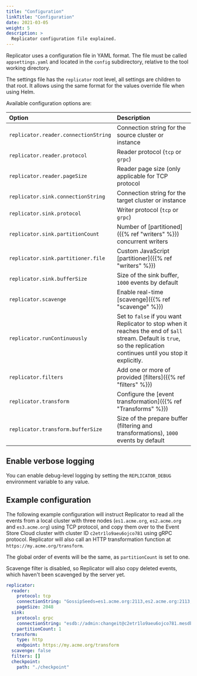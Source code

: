 ```yaml
---
title: "Configuration"
linkTitle: "Configuration"
date: 2021-03-05
weight: 5
description: >
  Replicator configuration file explained.
---
```


Replicator uses a configuration file in YAML format. The file must be called `appsettings.yaml` and located in the `config` subdirectory, relative to the tool working directory.

The settings file has the `replicator` root level, all settings are children to that root. It allows using the same format for the values override file when using Helm.

Available configuration options are:

| Option | Description |
| :----- | :---------- |
| `replicator.reader.connectionString` | Connection string for the source cluster or instance |
| `replicator.reader.protocol` | Reader protocol (`tcp` or `grpc`) |
| `replicator.reader.pageSize` | Reader page size (only applicable for TCP protocol |
| `replicator.sink.connectionString` | Connection string for the target cluster or instance |
| `replicator.sink.protocol` | Writer protocol (`tcp` or `grpc`) |
| `replicator.sink.partitionCount` | Number of [partitioned]({{% ref "writers" %}}) concurrent writers |
| `replicator.sink.partitioner.file` | Custom JavaScript [partitioner]({{% ref "writers" %}}) |
| `replicator.sink.bufferSize` | Size of the sink buffer, `1000` events by default |
| `replicator.scavenge` | Enable real-time [scavenge]({{% ref "scavenge" %}}) |
| `replicator.runContinuously` | Set to `false` if you want Replicator to stop when it reaches the end of `$all` stream. Default is `true`, so the replication continues until you stop it explicitly. |
| `replicator.filters` | Add one or more of provided [filters]({{% ref "filters" %}}) |
| `replicator.transform` | Configure the [event transformation]({{% ref "Transforms" %}}) |
| `replicator.transform.bufferSize` | Size of the prepare buffer (filtering and transformations), `1000` events by default |

## Enable verbose logging

You can enable debug-level logging by setting the `REPLICATOR_DEBUG` environment variable to any value.

## Example configuration

The following example configuration will instruct Replicator to read all the events from a local cluster with three nodes (`es1.acme.org`, `es2.acme.org` and `es3.acme.org`) using TCP protocol, and copy them over to the Event Store Cloud cluster with cluster ID `c2etr1lo9aeu6ojco781` using gRPC protocol. Replicator will also call an HTTP transformation function at `https://my.acme.org/transform`.

The global order of events will be the same, as `partitionCount` is set to one.

Scavenge filter is disabled, so Replicator will also copy deleted events, which haven't been scavenged by the server yet.

```yaml
replicator:
  reader:
    protocol: tcp
    connectionString: "GossipSeeds=es1.acme.org:2113,es2.acme.org:2113,es3.acme.org:2113; HeartBeatTimeout=500; DefaultUserCredentials=admin:changeit; UseSslConnection=false;"
    pageSize: 2048
  sink:
    protocol: grpc
    connectionString: "esdb://admin:changeit@c2etr1lo9aeu6ojco781.mesdb.eventstore.cloud:2113"
    partitionCount: 1
  transform:
    type: http
    endpoint: https://my.acme.org/transform
  scavenge: false
  filters: []
  checkpoint:
    path: "./checkpoint"
```


